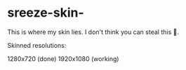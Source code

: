 # sreeze-skin-
This is where my skin lies. I don't think you can steal this :thinking:.



Skinned resolutions:

1280x720 (done)
1920x1080 (working)
